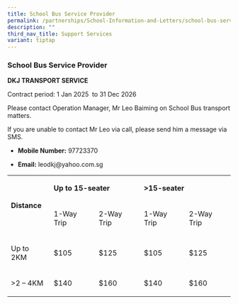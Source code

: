 ```yaml
---
title: School Bus Service Provider
permalink: /partnerships/School-Information-and-Letters/school-bus-service-provider/
description: ""
third_nav_title: Support Services
variant: tiptap
---
```

<h3>School Bus Service Provider</h3>
<p><strong>DKJ TRANSPORT SERVICE</strong>
</p>
<p>Contract period: 1 Jan 2025&nbsp; to 31 Dec 2026</p>
<p>Please contact Operation Manager, Mr Leo Baiming on School Bus transport
matters.</p>
<p>If you are unable to contact Mr Leo via call, please send him a message
via SMS.</p>
<ul data-tight="true" class="tight">
<li>
<p><strong>Mobile Number:</strong> 97723370</p>
</li>
<li>
<p><strong>Email:</strong>  <a rel="noopener noreferrer nofollow" target="_blank">leodkj@yahoo.com.sg</a>
</p>
</li>
</ul>
<table style="minWidth: 125px">
<colgroup>
<col>
<col>
<col>
<col>
<col>
</colgroup>
<tbody>
<tr>
<td rowspan="2" colspan="1">
<p><strong>Distance</strong>
</p>
</td>
<td rowspan="1" colspan="2">
<p><strong>Up to 15-seater</strong>
</p>
</td>
<td rowspan="1" colspan="2">
<p><strong>&gt;15-seater</strong>
</p>
</td>
</tr>
<tr>
<td rowspan="1" colspan="1">
<p>1-Way Trip</p>
</td>
<td rowspan="1" colspan="1">
<p>2-Way Trip</p>
</td>
<td rowspan="1" colspan="1">
<p>1-Way Trip</p>
</td>
<td rowspan="1" colspan="1">
<p>2-Way Trip</p>
</td>
</tr>
<tr>
<td rowspan="1" colspan="1">
<p>Up to 2KM</p>
</td>
<td rowspan="1" colspan="1">
<p>$105</p>
</td>
<td rowspan="1" colspan="1">
<p>$125</p>
</td>
<td rowspan="1" colspan="1">
<p>$105</p>
</td>
<td rowspan="1" colspan="1">
<p>$125</p>
</td>
</tr>
<tr>
<td rowspan="1" colspan="1">
<p>&gt;2 – 4KM</p>
</td>
<td rowspan="1" colspan="1">
<p>$140</p>
</td>
<td rowspan="1" colspan="1">
<p>$160</p>
</td>
<td rowspan="1" colspan="1">
<p>$140</p>
</td>
<td rowspan="1" colspan="1">
<p>$160</p>
</td>
</tr>
</tbody>
</table>
<p></p>